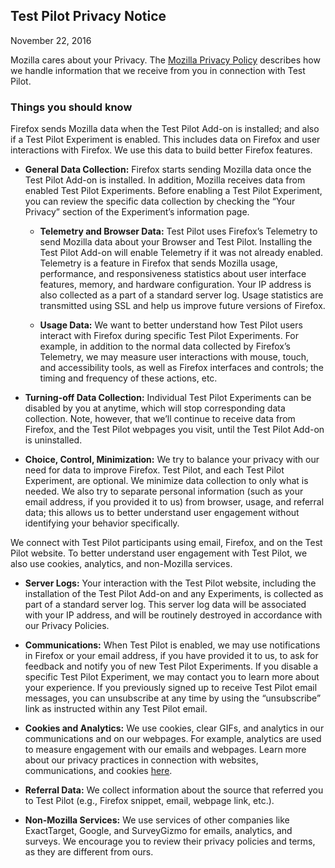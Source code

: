## Test Pilot Privacy Notice
November 22, 2016

Mozilla cares about your Privacy.  The [Mozilla Privacy Policy](https://www.mozilla.org/privacy/) describes how we handle information that we receive from you in connection with Test Pilot.

### Things you should know

Firefox sends Mozilla data when the Test Pilot Add-on is installed; and also if a Test Pilot Experiment is enabled. This includes data on Firefox and user interactions with Firefox. We use this data to build better Firefox features.

- **General Data Collection:** Firefox starts sending Mozilla data once the Test Pilot Add-on is installed. In addition, Mozilla receives data from enabled Test Pilot Experiments. Before enabling a Test Pilot Experiment, you can review the specific data collection by checking the “Your Privacy” section of the Experiment’s information page.

  - **Telemetry and Browser Data:** Test Pilot uses Firefox’s Telemetry to send Mozilla data about your Browser and Test Pilot. Installing the Test Pilot Add-on will enable Telemetry if it was not already enabled. Telemetry is a feature in Firefox that sends Mozilla usage, performance, and responsiveness statistics about user interface features, memory, and hardware configuration. Your IP address is also collected as a part of a standard server log. Usage statistics are transmitted using SSL and help us improve future versions of Firefox.

  - **Usage Data:** We want to better understand how Test Pilot users interact with Firefox during specific Test Pilot Experiments. For example, in addition to the normal data collected by Firefox’s Telemetry, we may measure user interactions with mouse, touch, and accessibility tools, as well as Firefox interfaces and controls; the timing and frequency of these actions, etc.

- **Turning-off Data Collection:**  Individual Test Pilot Experiments can be disabled by you at anytime, which will stop corresponding data collection. Note, however, that we’ll continue to receive data from Firefox, and the Test Pilot webpages you visit, until the Test Pilot Add-on is uninstalled.

- **Choice, Control, Minimization:**  We try to balance your privacy with our need for data to improve Firefox. Test Pilot, and each Test Pilot Experiment, are optional. We minimize data collection to only what is needed. We also try to separate personal information (such as your email address, if you provided it to us) from browser, usage, and referral data; this allows us to better understand user engagement without identifying your behavior specifically.

We connect with Test Pilot participants using email, Firefox, and on the Test Pilot website. To better understand user engagement with Test Pilot, we also use cookies, analytics, and non-Mozilla services.

- **Server Logs:** Your interaction with the Test Pilot website, including the installation of the Test Pilot Add-on and any Experiments, is collected as part of a standard server log. This server log data will be associated with your IP address, and will be routinely destroyed in accordance with our Privacy Policies.

- **Communications:** When Test Pilot is enabled, we may use notifications in Firefox or your email address, if you have provided it to us, to ask for feedback and notify you of new Test Pilot Experiments. If you disable a specific Test Pilot Experiment, we may contact you to learn more about your experience. If you previously signed up to receive Test Pilot email messages, you can unsubscribe at any time by using the “unsubscribe” link as instructed within any Test Pilot email.

- **Cookies and Analytics:** We use cookies, clear GIFs, and analytics in our communications and on our webpages. For example, analytics are used to measure engagement with our emails and webpages. Learn more about our privacy practices in connection with websites, communications, and cookies [here](https://www.mozilla.org/privacy/websites/).

- **Referral Data:** We collect information about the source that referred you to Test Pilot (e.g., Firefox snippet, email, webpage link, etc.).

- **Non-Mozilla Services:** We use services of other companies like ExactTarget, Google, and SurveyGizmo for emails, analytics, and surveys. We encourage you to review their privacy policies and terms, as they are different from ours.
